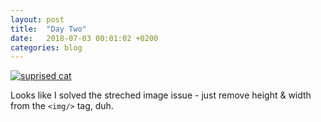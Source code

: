 ```yaml
---
layout: post
title:  "Day Two"
date:   2018-07-03 00:01:02 +0200
categories: blog
---
```


<a data-flickr-embed="true"  href="https://www.flickr.com/photos/137491954@N07/37247970741/in/album-72157687753762144/" title="Untitled"><img src="https://farm5.staticflickr.com/4494/37247970741_587c63bb61_k.jpg" alt="suprised cat"></a><script async src="//embedr.flickr.com/assets/client-code.js" charset="utf-8"></script>

Looks like I solved the streched image issue - just remove height & width from the `<img/>` tag, duh.
